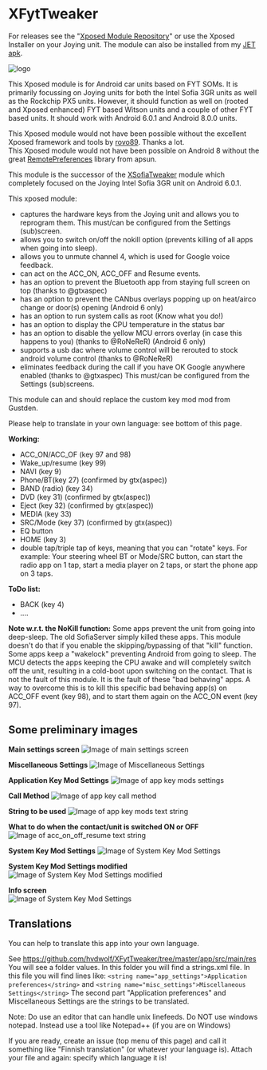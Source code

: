 # XFytTweaker

For releases see the "[Xposed Module Repository](http://repo.xposed.info/module/org.hvdw.xfyttweaker)" or use the Xposed Installer on your Joying unit. The module can also be installed from my [JET apk](https://hvdwolf.github.io/Joying-RootAssistant/).

![logo](https://github.com/hvdwolf/XFytTweaker/blob/master/images/logo.png)

This Xposed module is for Android car units based on FYT SOMs. It is primarily focussing on Joying units for both the Intel Sofia 3GR units as well as the Rockchip PX5 units. However, it should function as well on (rooted and Xposed enhanced) FYT based Witson units and a couple of other FYT based units. It should work with Android 6.0.1 and Android 8.0.0 units.

This Xposed module would not have been possible without the excellent Xposed framework and tools by [rovo89](https://github.com/rovo89). Thanks a lot.<br>
This Xposed module would not have been possible on Android 8 without the great [RemotePreferences](https://github.com/apsun/RemotePreferences) library from apsun.<br>

This module is the successor of the [XSofiaTweaker](https://github.com/hvdwolf/XSofiaTweaker) module which completely focused on the Joying Intel Sofia 3GR unit on Android 6.0.1.

This xposed module:
* captures the hardware keys from the Joying unit and allows you to reprogram them. This must/can be configured from the Settings (sub)screen.
* allows you to switch on/off the nokill option (prevents killing of all apps when going into sleep).
* allows you to unmute channel 4, which is used for Google voice feedback.
* can act on the ACC_ON, ACC_OFF and Resume events.
* has an option to prevent the Bluetooth app from staying full screen on top (thanks to @gtxaspec)
* has an option to prevent the CANbus overlays popping up on heat/airco change or door(s) opening (Android 6 only)
* has an option to run system calls as root (Know what you do!)
* has an option to display the CPU temperature in the status bar
* has an option to disable the yellow MCU errors overlay (in case this happens to you) (thanks to @RoNeReR) (Android 6 only)
* supports a usb dac where volume control will be rerouted to stock android volume control (thanks to @RoNeReR)
* eliminates feedback during the call if you have OK Google anywhere enabled (thanks to @gtxaspec)
This must/can be configured from the Settings (sub)screens.

This module can and should replace the custom key mod mod from Gustden.

Please help to translate in your own language: see bottom of this page.


**Working:** 
* ACC_ON/ACC_OF (key 97 and 98)
* Wake_up/resume (key 99)
* NAVI (key 9)
* Phone/BT(key 27) (confirmed by gtx(aspec))
* BAND (radio) (key 34)
* DVD (key 31) (confirmed by gtx(aspec))
* Eject (key 32) (confirmed by gtx(aspec))
* MEDIA (key 33)
* SRC/Mode (key 37) (confirmed by gtx(aspec))
* EQ button
* HOME (key 3)
* double tap/triple tap of keys, meaning that you can "rotate" keys. For example: Your steering wheel BT or Mode/SRC button, can start the radio app on 1 tap, start a media player on 2 taps, or start the phone app on 3 taps.


**ToDo list:**

* BACK (key 4)
* ....

**Note w.r.t. the NoKill function:**
Some apps prevent the unit from going into deep-sleep. The old SofiaServer simply killed these apps. This module doesn't do that if you enable the skipping/bypassing of that "kill" function. Some apps keep a "wakelock" preventing Android from going to sleep. The MCU detects the apps keeping the CPU awake and will completely switch off the unit, resulting in a cold-boot upon switching on the contact. That is not the fault of this module. It is the fault of these "bad behaving" apps. A way to overcome this is to kill this specific bad behaving app(s) on ACC_OFF event (key 98), and to start them again on the ACC_ON event (key 97).

## Some preliminary images
**Main settings screen**
![Image of main settings screen](https://github.com/hvdwolf/XFytTweaker/blob/master/images/01-Settings-Main.png)

**Miscellaneous Settings**
![Image of Miscellaneous Settings](https://github.com/hvdwolf/XFytTweaker/blob/master/images/02-Settings-Miscellaneous.png)

**Application Key Mod Settings**
![Image of app key mods settings](https://github.com/hvdwolf/XFytTweaker/blob/master/images/03-00-Settings-AppKeyMods.png)

**Call Method**
![Image of app key call method](https://github.com/hvdwolf/XFytTweaker/blob/master/images/03-01-Settings-AppKeyMods.png)

**String to be used**
![Image of app key mods text string](https://github.com/hvdwolf/XFytTweaker/blob/master/images/03-02-Settings-AppKeyMods.png)

**What to do when the contact/unit is switched ON or OFF**
![Image of acc_on_off_resume text string](https://github.com/hvdwolf/XFytTweaker/blob/master/images/04-Settings-AccOnOff.png)

**System Key Mod Settings**
![Image of System Key Mod Settings](https://github.com/hvdwolf/XFytTweaker/blob/master/images/05-00-systemkeys.png)

**System Key Mod Settings modified**
![Image of System Key Mod Settings modified](https://github.com/hvdwolf/XFytTweaker/blob/master/images/05-01-systemkeys.png)

**Info screen**<br>
![Image of System Key Mod Settings](https://github.com/hvdwolf/XFytTweaker/blob/master/images/06-00-info.png)

## Translations
You can help to translate this app into your own language.

See https://github.com/hvdwolf/XFytTweaker/tree/master/app/src/main/res You will see a folder values. In this folder you will find a strings.xml file. In this file you will find lines like: 
`<string name="app_settings">Application preferences</string>`
and 
`<string name="misc_settings">Miscellaneous Settings</string>`
The second part "Application preferences" and Miscellaneous Settings are the strings to be translated.

Note: Do use an editor that can handle unix linefeeds. Do NOT use windows notepad. Instead use a tool like Notepad++ (if you are on Windows)

If you are ready, create an issue (top menu of this page) and call it something like "Finnish translation" (or whatever your language is). Attach your file and again: specify which language it is!
